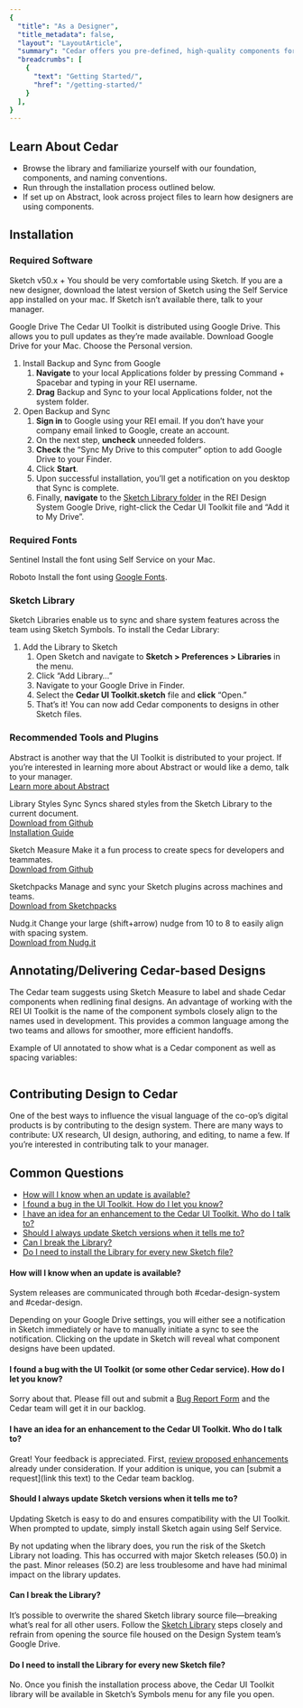 ```yaml
---
{
  "title": "As a Designer",
  "title_metadata": false,
  "layout": "LayoutArticle",
  "summary": "Cedar offers you pre-defined, high-quality components for use in your designs using a shared Sketch Library aligned with component code available for engineers.",
  "breadcrumbs": [
    {
      "text": "Getting Started/",
      "href": "/getting-started/"
    }
  ],
}
---
```


<cdr-doc-table-of-contents-shell>

## Learn About Cedar
  * Browse the library and familiarize yourself with our foundation, components, and naming conventions.
  * Run through the installation process outlined below.
  * If set up on Abstract, look across project files to learn how designers are using components.

## Installation
### Required Software
Sketch v50.x +
You should be very comfortable using Sketch. If you are a new designer, download the latest version of Sketch using the Self Service app installed on your mac. If Sketch isn’t available there, talk to your manager.

Google Drive
The Cedar UI Toolkit is distributed using Google Drive. This allows you to pull updates as they’re made available. Download Google Drive for your Mac. Choose the Personal version.

<ol>
  <li>
    Install Backup and Sync from Google
    <ol>
      <li>
        <strong>Navigate</strong> to your local Applications folder by pressing Command + Spacebar and typing in your REI username.
        <img :src="$withBase('/getting-started-for-designers/image1.png')" alt=""/>
      </li>
      <li>
        <strong>Drag</strong> Backup and Sync to your local Applications folder, not the system folder.
        <img :src="$withBase('/getting-started-for-designers/image2.png')" alt=""/>
      </li>
    </ol>
  </li>
  <li>
    Open Backup and Sync
    <ol>
      <li>
        <strong>Sign in</strong> to Google using your REI email. If you don’t have your company email linked to Google, create an account.
      </li>
      <li>
        On the next step, <strong>uncheck</strong> unneeded folders.
        <img :src="$withBase('/getting-started-for-designers/image3.png')" alt=""/>
      </li>
      <li>
        <strong>Check</strong> the “Sync My Drive to this computer” option to add Google Drive to your Finder.
        <img :src="$withBase('/getting-started-for-designers/image4.png')" alt=""/>
      </li>
      <li>
        Click <strong>Start</strong>.
      </li>
      <li>
        Upon successful installation, you’ll get a notification on you desktop that Sync is complete.
      </li>
      <li>
        Finally, <strong>navigate</strong> to the <a href="https://drive.google.com/drive/folders/0B7H-SygEBEpfQmloX1o5TThNRmc">Sketch Library folder</a> in the REI Design System Google Drive, right-click the Cedar UI Toolkit file and “Add it to My Drive”.
        <img :src="$withBase('/getting-started-for-designers/image5.png')" alt=""/>
      </li>
    </ol>
  </li>
</ol>

### Required Fonts
Sentinel
Install the font using Self Service on your Mac.

Roboto
Install the font using [Google Fonts](https://fonts.google.com/specimen/Roboto).

### Sketch Library
Sketch Libraries enable us to sync and share system features across the team using Sketch Symbols. To install the Cedar Library:

<ol>
  <li>
    Add the Library to Sketch
    <ol>
      <li>
        Open Sketch and navigate to <strong>Sketch > Preferences > Libraries</strong> in the menu.
        <img :src="$withBase('/getting-started-for-designers/image6.png')" alt=""/>
      </li>
      <li>
        Click “Add Library&hellip;”
      </li>
      <li>
        Navigate to your Google Drive in Finder.
      </li>
      <li>
        Select the <strong>Cedar UI Toolkit.sketch</strong> file and <strong>click</strong> “Open.”
        <img :src="$withBase('/getting-started-for-designers/image7.png')" alt=""/>
      </li>
      <li>
        That’s it! You can now add Cedar components to designs in other Sketch files.
        <img :src="$withBase('/getting-started-for-designers/image8.png')" alt=""/>
      </li>
    </ol>
  </li>
</ol>

### Recommended Tools and Plugins
Abstract is another way that the UI Toolkit is distributed to your project.  If you’re interested in learning more about Abstract or would like a demo, talk to your manager.<br/>
[Learn more about Abstract](https://www.goabstract.com/)

Library Styles Sync
Syncs shared styles from the Sketch Library to the current document.<br/>
[Download from Github](https://github.com/zeroheight/library-styles-sync)<br/>
[Installation Guide](https://docs.google.com/document/d/1XeQxc5u5Sv_VMZwpfAWUqjUWvUKS5KhM5swPGbngXOM/edit)

Sketch Measure
Make it a fun process to create specs for developers and teammates.<br/>
[Download from Github](https://github.com/utom/sketch-measure)


Sketchpacks
Manage and sync your Sketch plugins across machines and teams.<br/>
[Download from Sketchpacks](https://sketchpacks.com/)

Nudg.it
Change your large (shift+arrow) nudge from 10 to 8 to easily align with spacing system.<br/>
[Download from Nudg.it](http://nudg.it/)

## Annotating/Delivering Cedar-based Designs
The Cedar team suggests using Sketch Measure to label and shade Cedar components when redlining final designs. An advantage of working with the REI UI Toolkit is the name of the component symbols closely align to the names used in development. This provides a common language among the two teams and allows for smoother, more efficient handoffs.

Example of UI annotated to show what is a Cedar component as well as spacing variables:

<img :src="$withBase('/getting-started-for-designers/image9.png')" alt=""/>

## Contributing Design to Cedar
One of the best ways to influence the visual language of the co-op’s digital products is by contributing to the design system. There are many ways to contribute: UX research, UI design, authoring, and editing, to name a few. If you’re interested in contributing talk to your manager.

## Common Questions
  * [How will I know when an update is available?](#how-will-i-know-when-an-update-is-available)
  * [I found a bug in the UI Toolkit. How do I let you know?](#i-found-a-bug-with-the-ui-toolkit-or-some-other-cedar-service-how-do-i-let-you-know)
  * [I have an idea for an enhancement to the Cedar UI Toolkit. Who do I talk to?](#i-have-an-idea-for-an-enhancement-to-the-cedar-ui-toolkit-who-do-i-talk-to)
  * [Should I always update Sketch versions when it tells me to?](#should-i-always-update-sketch-versions-when-it-tells-me-to)
  * [Can I break the Library?](#can-i-break-the-library)
  * [Do I need to install the Library for every new Sketch file?](#do-i-need-to-install-the-library-for-every-new-sketch-file)

#### How will I know when an update is available?
System releases are communicated through both #cedar-design-system and #cedar-design. 

Depending on your Google Drive settings, you will either see a notification in Sketch immediately or have to manually initiate a sync to see the notification. Clicking on the update in Sketch will reveal what component designs have been updated.
<img :src="$withBase('/getting-started-for-designers/image10.png')" alt=""/>

#### I found a bug with the UI Toolkit (or some other Cedar service). How do I let you know?
Sorry about that. Please fill out and submit a [Bug Report Form](https://airtable.com/shr3wSPCYQbycVx7i) and the Cedar team will get it in our backlog.

#### I have an idea for an enhancement to the Cedar UI Toolkit. Who do I talk to?
Great! Your feedback is appreciated. First, [review proposed enhancements]() already under consideration. If your addition is unique, you can [submit a request](link this text) to the Cedar team backlog.

#### Should I always update Sketch versions when it tells me to?
Updating Sketch is easy to do and ensures compatibility with the UI Toolkit. When prompted to update, simply install Sketch again using Self Service. 

By not updating when the library does, you run the risk of the Sketch Library not loading. This has occurred with major Sketch releases (50.0) in the past. Minor releases (50.2) are less troublesome and have had minimal impact on the library updates.

#### Can I break the Library?
It’s possible to overwrite the shared Sketch library source file—breaking what’s real for all other users. Follow the [Sketch Library](#sketch-library) steps closely and refrain from opening the source file housed on the Design System team’s Google Drive.

#### Do I need to install the Library for every new Sketch file?
No. Once you finish the installation process above, the Cedar UI Toolkit library will be available in Sketch’s Symbols menu for any file you open.

</cdr-doc-table-of-contents-shell>
